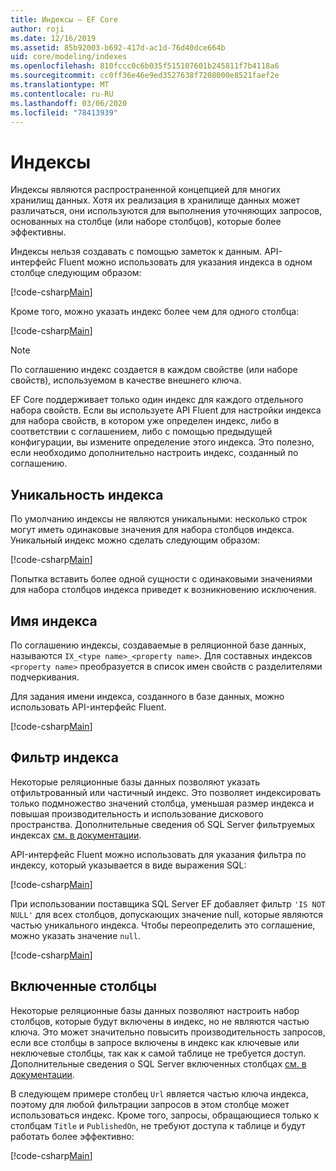 ```yaml
---
title: Индексы — EF Core
author: roji
ms.date: 12/16/2019
ms.assetid: 85b92003-b692-417d-ac1d-76d40dce664b
uid: core/modeling/indexes
ms.openlocfilehash: 810fccc0c6b035f515107601b245811f7b4118a6
ms.sourcegitcommit: cc0ff36e46e9ed3527638f7208000e8521faef2e
ms.translationtype: MT
ms.contentlocale: ru-RU
ms.lasthandoff: 03/06/2020
ms.locfileid: "78413939"
---
```

# <a name="indexes"></a>Индексы

Индексы являются распространенной концепцией для многих хранилищ данных. Хотя их реализация в хранилище данных может различаться, они используются для выполнения уточняющих запросов, основанных на столбце (или наборе столбцов), которые более эффективны.

Индексы нельзя создавать с помощью заметок к данным. API-интерфейс Fluent можно использовать для указания индекса в одном столбце следующим образом:

[!code-csharp[Main](../../../samples/core/Modeling/FluentAPI/Index.cs?name=Index&highlight=4)]

Кроме того, можно указать индекс более чем для одного столбца:

[!code-csharp[Main](../../../samples/core/Modeling/FluentAPI/IndexComposite.cs?name=Composite&highlight=4)]

> [!NOTE]
> По соглашению индекс создается в каждом свойстве (или наборе свойств), используемом в качестве внешнего ключа.
>
> EF Core поддерживает только один индекс для каждого отдельного набора свойств. Если вы используете API Fluent для настройки индекса для набора свойств, в котором уже определен индекс, либо в соответствии с соглашением, либо с помощью предыдущей конфигурации, вы измените определение этого индекса. Это полезно, если необходимо дополнительно настроить индекс, созданный по соглашению.

## <a name="index-uniqueness"></a>Уникальность индекса

По умолчанию индексы не являются уникальными: несколько строк могут иметь одинаковые значения для набора столбцов индекса. Уникальный индекс можно сделать следующим образом:

[!code-csharp[Main](../../../samples/core/Modeling/FluentAPI/IndexUnique.cs?name=IndexUnique&highlight=5)]

Попытка вставить более одной сущности с одинаковыми значениями для набора столбцов индекса приведет к возникновению исключения.

## <a name="index-name"></a>Имя индекса

По соглашению индексы, создаваемые в реляционной базе данных, называются `IX_<type name>_<property name>`. Для составных индексов `<property name>` преобразуется в список имен свойств с разделителями подчеркивания.

Для задания имени индекса, созданного в базе данных, можно использовать API-интерфейс Fluent.

[!code-csharp[Main](../../../samples/core/Modeling/FluentAPI/IndexName.cs?name=IndexName&highlight=5)]

## <a name="index-filter"></a>Фильтр индекса

Некоторые реляционные базы данных позволяют указать отфильтрованный или частичный индекс. Это позволяет индексировать только подмножество значений столбца, уменьшая размер индекса и повышая производительность и использование дискового пространства. Дополнительные сведения об SQL Server фильтруемых индексах [см. в документации](https://docs.microsoft.com/sql/relational-databases/indexes/create-filtered-indexes).

API-интерфейс Fluent можно использовать для указания фильтра по индексу, который указывается в виде выражения SQL:

[!code-csharp[Main](../../../samples/core/Modeling/FluentAPI/IndexFilter.cs?name=IndexFilter&highlight=5)]

При использовании поставщика SQL Server EF добавляет фильтр `'IS NOT NULL'` для всех столбцов, допускающих значение null, которые являются частью уникального индекса. Чтобы переопределить это соглашение, можно указать значение `null`.

[!code-csharp[Main](../../../samples/core/Modeling/FluentAPI/IndexNoFilter.cs?name=IndexNoFilter&highlight=6)]

## <a name="included-columns"></a>Включенные столбцы

Некоторые реляционные базы данных позволяют настроить набор столбцов, которые будут включены в индекс, но не являются частью ключа. Это может значительно повысить производительность запросов, если все столбцы в запросе включены в индекс как ключевые или неключевые столбцы, так как к самой таблице не требуется доступ. Дополнительные сведения о SQL Server включенных столбцах [см. в документации](https://docs.microsoft.com/sql/relational-databases/indexes/create-indexes-with-included-columns).

В следующем примере столбец `Url` является частью ключа индекса, поэтому для любой фильтрации запросов в этом столбце может использоваться индекс. Кроме того, запросы, обращающиеся только к столбцам `Title` и `PublishedOn`, не требуют доступа к таблице и будут работать более эффективно:

[!code-csharp[Main](../../../samples/core/Modeling/FluentAPI/IndexInclude.cs?name=IndexInclude&highlight=5-9)]
